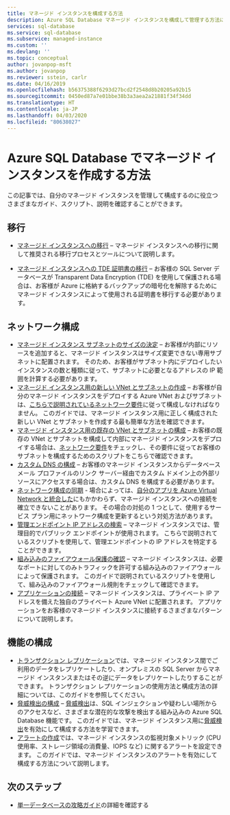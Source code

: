 ```yaml
---
title: マネージド インスタンスを構成する方法
description: Azure SQL Database マネージド インスタンスを構成して管理する方法について説明します。
services: sql-database
ms.service: sql-database
ms.subservice: managed-instance
ms.custom: ''
ms.devlang: ''
ms.topic: conceptual
author: jovanpop-msft
ms.author: jovanpop
ms.reviewer: sstein, carlr
ms.date: 04/16/2019
ms.openlocfilehash: b56375388f6293d27bcd2f2548d8b20205a92b15
ms.sourcegitcommit: 0450ed87a7e01bbe38b3a3aea2a21881f34f34dd
ms.translationtype: HT
ms.contentlocale: ja-JP
ms.lasthandoff: 04/03/2020
ms.locfileid: "80638027"
---
```

# <a name="how-to-use-a-managed-instance-in-azure-sql-database"></a>Azure SQL Database でマネージド インスタンスを作成する方法

この記事では、自分のマネージド インスタンスを管理して構成するのに役立つさまざまなガイド、スクリプト、説明を確認することができます。

## <a name="migration"></a>移行

- [マネージド インスタンスへの移行](sql-database-managed-instance-migrate.md) – マネージド インスタンスへの移行に関して推奨される移行プロセスとツールについて説明します。

- [マネージド インスタンスへの TDE 証明書の移行](sql-database-managed-instance-migrate-tde-certificate.md) – お客様の SQL Server データベースが Transparent Data Encryption (TDE) を使用して保護される場合は、お客様が Azure に格納するバックアップの暗号化を解除するためにマネージド インスタンスによって使用される証明書を移行する必要があります。

## <a name="network-configuration"></a>ネットワーク構成

- [マネージド インスタンス サブネットのサイズの決定](sql-database-managed-instance-determine-size-vnet-subnet.md) – お客様が内部にリソースを追加すると、マネージド インスタンスはサイズ変更できない専用サブネットに配置されます。 そのため、お客様がサブネット内にデプロイしたいインスタンスの数と種類に従って、サブネットに必要となるアドレスの IP 範囲を計算する必要があります。
- [マネージド インスタンス用の新しい VNet とサブネットの作成](sql-database-managed-instance-create-vnet-subnet.md) – お客様が自分のマネージド インスタンスをデプロイする Azure VNet およびサブネットは、[こちらで説明されているネットワーク要件](sql-database-managed-instance-connectivity-architecture.md#network-requirements)に従って構成しなければなりません。 このガイドでは、マネージド インスタンス用に正しく構成された新しい VNet とサブネットを作成する最も簡単な方法を確認できます。
- [マネージド インスタンス用の既存の VNet とサブネットの構成](sql-database-managed-instance-configure-vnet-subnet.md) – お客様の既存の VNet とサブネットを構成して内部にマネージド インスタンスをデプロイする場合は、[ネットワーク要件](sql-database-managed-instance-connectivity-architecture.md#network-requirements)をチェックし、その要件に従ってお客様のサブネットを構成するためのスクリプトをこちらで確認できます。
- [カスタム DNS の構成](sql-database-managed-instance-custom-dns.md) – お客様のマネージド インスタンスからデータベース メール プロファイルのリンク サーバー経由でカスタム ドメイン上の外部リソースにアクセスする場合は、カスタム DNS を構成する必要があります。
- [ネットワーク構成の同期](sql-database-managed-instance-sync-network-configuration.md) - 場合によっては、[自分のアプリを Azure Virtual Network と統合した](../app-service/web-sites-integrate-with-vnet.md)にもかかわらず、マネージド インスタンスへの接続を確立できないことがあります。 その場合の対処の 1 つとして、使用するサービス プラン用にネットワーク構成を更新するという対処方法があります。
- [管理エンドポイント IP アドレスの検索](sql-database-managed-instance-find-management-endpoint-ip-address.md) – マネージド インスタンスでは、管理目的でパブリック エンドポイントが使用されます。 こちらで説明されているスクリプトを使用して、管理エンドポイントの IP アドレスを特定することができます。
- [組み込みのファイアウォール保護の確認](sql-database-managed-instance-management-endpoint-verify-built-in-firewall.md) – マネージド インスタンスは、必要なポートに対してのみトラフィックを許可する組み込みのファイアウォールによって保護されます。 このガイドで説明されているスクリプトを使用して、組み込みのファイアウォール規則をチェックして確認できます。
- [アプリケーションの接続](sql-database-managed-instance-connect-app.md) – マネージド インスタンスは、プライベート IP アドレスを備えた独自のプライベート Azure VNet に配置されます。 アプリケーションをお客様のマネージド インスタンスに接続するさまざまなパターンについて説明します。

## <a name="feature-configuration"></a>機能の構成

- [トランザクション レプリケーション](replication-with-sql-database-managed-instance.md)では、マネージド インスタンス間でご利用のデータをレプリケートしたり、オンプレミスの SQL Server からマネージド インスタンスまたはその逆にデータをレプリケートしたりすることができます。 トランザクション レプリケーションの使用方法と構成方法の詳細については、このガイドを参照してください。
- [脅威検出の構成](sql-database-managed-instance-threat-detection.md) – [脅威検出](sql-database-threat-detection-overview.md)は、SQL インジェクションや疑わしい場所からのアクセスなど、さまざまな潜在的な攻撃を検出する組み込みの Azure SQL Database 機能です。 このガイドでは、マネージド インスタンス用に[脅威検出](sql-database-threat-detection-overview.md)を有効にして構成する方法を学習できます。
- [アラートの作成](sql-database-managed-instance-alerts.md)では、マネージド インスタンスの監視対象メトリック (CPU 使用率、ストレージ領域の消費量、IOPS など) に関するアラートを設定できます。 このガイドでは、マネージド インスタンスのアラートを有効にして構成する方法について説明します。

## <a name="next-steps"></a>次のステップ

- [単一データベースの攻略ガイド](sql-database-howto-single-database.md)の詳細を確認する

